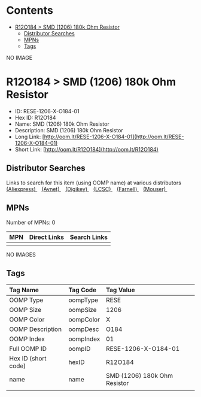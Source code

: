 



Contents
========

* [R12O184 > SMD (1206) 180k Ohm Resistor](#r12o184--smd-1206-180k-ohm-resistor)
	* [Distributor Searches](#distributor-searches)
	* [MPNs](#mpns)
	* [Tags](#tags)
  
NO IMAGE  
# R12O184 > SMD (1206) 180k Ohm Resistor

- ID: RESE-1206-X-O184-01
- Hex ID: R12O184
- Name: SMD (1206) 180k Ohm Resistor
- Description: SMD (1206) 180k Ohm Resistor
- Long Link: [http://oom.lt/RESE-1206-X-O184-01](http://oom.lt/RESE-1206-X-O184-01)
- Short Link: [http://oom.lt/R12O184](http://oom.lt/R12O184)

## Distributor Searches
  
Links to search for this item (using OOMP name) at various distributors  
[(Aliexpress) ](https://www.aliexpress.com/wholesale?SearchText=1117SMD+1206+180k+Ohm+Resistor)&nbsp;&nbsp;&nbsp;[(Avnet) ](https://www.avnet.com/shop/us/search/SMD+1206+180k+Ohm+Resistor)&nbsp;&nbsp;&nbsp;[(Digikey) ](https://www.digikey.co.uk/en/products/result?s=SMD+1206+180k+Ohm+Resistor)&nbsp;&nbsp;&nbsp;[(LCSC) ](https://www.lcsc.com/search?q=SMD+1206+180k+Ohm+Resistor)&nbsp;&nbsp;&nbsp;[(Farnell) ](https://uk.farnell.com/search?st=SMD+1206+180k+Ohm+Resistor)&nbsp;&nbsp;&nbsp;[(Mouser) ](https://www.mouser.com/c/?q=SMD+1206+180k+Ohm+Resistor)&nbsp;&nbsp;&nbsp;
## MPNs
  
Number of MPNs: 0  

|MPN|Direct Links|Search Links|
| :--- | :--- | :--- |
||||
  
NO IMAGES  
## Tags
  

|Tag Name|Tag Code|Tag Value|
| :--- | :--- | :--- |
|OOMP Type|oompType|RESE|
|OOMP Size|oompSize|1206|
|OOMP Color|oompColor|X|
|OOMP Description|oompDesc|O184|
|OOMP Index|oompIndex|01|
|Full OOMP ID|oompID|RESE-1206-X-O184-01|
|Hex ID (short code)|hexID|R12O184|
|name|name|SMD (1206) 180k Ohm Resistor|
||||
